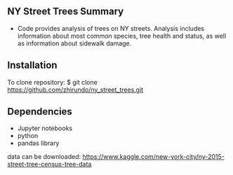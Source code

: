## NY Street Trees Summary
- Code provides analysis of trees on NY streets. Analysis includes information about most common species, tree health and status, as well as information about sidewalk damage.

## Installation
To clone repository: $ git clone https://github.com/zhirundo/ny_street_trees.git

## Dependencies
- Jupyter notebooks
- python
- pandas library

data can be downloaded: https://www.kaggle.com/new-york-city/ny-2015-street-tree-census-tree-data
